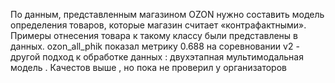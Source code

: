 По данным, представленным магазином OZON нужно составить модель определения товаров, которые магазин считает «контрафактными». Примеры отнесения товара к такому классу были представлены в данных.
 ozon_all_phik показал метрику 0.688 на соревновании 
 v2 - другой подход к обработке данных : двухэтапная мультимодальная модель . Качестов выше , но пока не проверил у организаторов

 



